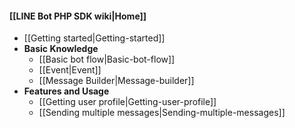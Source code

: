 #### [[LINE Bot PHP SDK wiki|Home]]
- [[Getting started|Getting-started]]
- __Basic Knowledge__
  - [[Basic bot flow|Basic-bot-flow]]
  - [[Event|Event]]
  - [[Message Builder|Message-builder]]
- __Features and Usage__
  - [[Getting user profile|Getting-user-profile]]
  - [[Sending multiple messages|Sending-multiple-messages]]